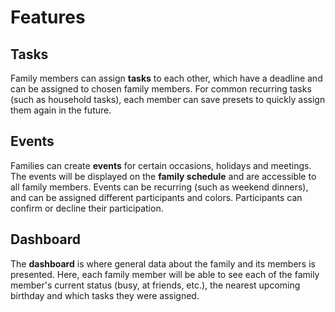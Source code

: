 
# Features

## Tasks

Family members can assign **tasks** to each other, which have a deadline and can be assigned to chosen family members.
For common recurring tasks (such as household tasks), each member can save presets to quickly assign them again in the future.

## Events

Families can create **events** for certain occasions, holidays and meetings.
The events will be displayed on the **family schedule** and are accessible to all family members.
Events can be recurring (such as weekend dinners), and can be assigned different participants and colors. Participants can confirm or decline their participation.

## Dashboard

The **dashboard** is where general data about the family and its members is presented.
Here, each family member will be able to see each of the family member's current status (busy, at friends, etc.), the nearest upcoming birthday and which tasks they were assigned.
